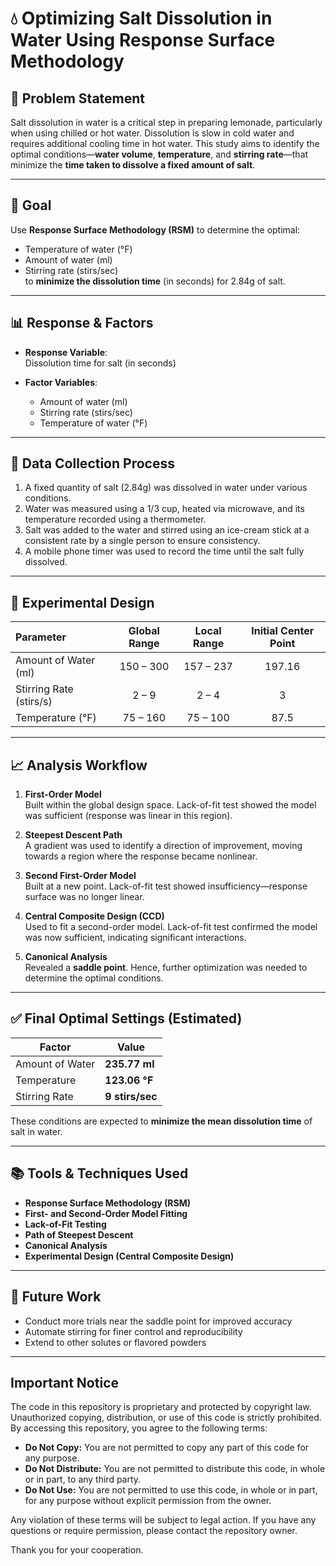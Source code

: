# 💧 Optimizing Salt Dissolution in Water Using Response Surface Methodology

## 📌 Problem Statement

Salt dissolution in water is a critical step in preparing lemonade, particularly when using chilled or hot water. Dissolution is slow in cold water and requires additional cooling time in hot water. This study aims to identify the optimal conditions—**water volume**, **temperature**, and **stirring rate**—that minimize the **time taken to dissolve a fixed amount of salt**.

---

## 🎯 Goal

Use **Response Surface Methodology (RSM)** to determine the optimal:
- Temperature of water (°F)
- Amount of water (ml)
- Stirring rate (stirs/sec)  
to **minimize the dissolution time** (in seconds) for 2.84g of salt.

---

## 📊 Response & Factors

- **Response Variable**:  
  Dissolution time for salt (in seconds)

- **Factor Variables**:
  - Amount of water (ml)
  - Stirring rate (stirs/sec)
  - Temperature of water (°F)

---

## 🧪 Data Collection Process

1. A fixed quantity of salt (2.84g) was dissolved in water under various conditions.
2. Water was measured using a 1/3 cup, heated via microwave, and its temperature recorded using a thermometer.
3. Salt was added to the water and stirred using an ice-cream stick at a consistent rate by a single person to ensure consistency.
4. A mobile phone timer was used to record the time until the salt fully dissolved.

---

## 🧮 Experimental Design

| Parameter               | Global Range     | Local Range     | Initial Center Point |
|:----------------------|:----------------:|:----------------:|:--------------------:|
| Amount of Water (ml)   | 150 – 300        | 157 – 237        | 197.16               |
| Stirring Rate (stirs/s)| 2 – 9            | 2 – 4            | 3                    |
| Temperature (°F)       | 75 – 160         | 75 – 100         | 87.5                 |

---

## 📈 Analysis Workflow

1. **First-Order Model**  
   Built within the global design space. Lack-of-fit test showed the model was sufficient (response was linear in this region).

2. **Steepest Descent Path**  
   A gradient was used to identify a direction of improvement, moving towards a region where the response became nonlinear.

3. **Second First-Order Model**  
   Built at a new point. Lack-of-fit test showed insufficiency—response surface was no longer linear.

4. **Central Composite Design (CCD)**  
   Used to fit a second-order model. Lack-of-fit test confirmed the model was now sufficient, indicating significant interactions.

5. **Canonical Analysis**  
   Revealed a **saddle point**. Hence, further optimization was needed to determine the optimal conditions.

---

## ✅ Final Optimal Settings (Estimated)

| Factor         | Value               |
|----------------|---------------------|
| Amount of Water| **235.77 ml**       |
| Temperature    | **123.06 °F**       |
| Stirring Rate  | **9 stirs/sec**     |

These conditions are expected to **minimize the mean dissolution time** of salt in water.

---

## 📚 Tools & Techniques Used

- **Response Surface Methodology (RSM)**
- **First- and Second-Order Model Fitting**
- **Lack-of-Fit Testing**
- **Path of Steepest Descent**
- **Canonical Analysis**
- **Experimental Design (Central Composite Design)**

---

## 🧂 Future Work

- Conduct more trials near the saddle point for improved accuracy
- Automate stirring for finer control and reproducibility
- Extend to other solutes or flavored powders

---

## Important Notice

The code in this repository is proprietary and protected by copyright law. Unauthorized copying, distribution, or use of this code is strictly prohibited. By accessing this repository, you agree to the following terms:

- **Do Not Copy:** You are not permitted to copy any part of this code for any purpose.
- **Do Not Distribute:** You are not permitted to distribute this code, in whole or in part, to any third party.
- **Do Not Use:** You are not permitted to use this code, in whole or in part, for any purpose without explicit permission from the owner.

Any violation of these terms will be subject to legal action. If you have any questions or require permission, please contact the repository owner.

Thank you for your cooperation.
